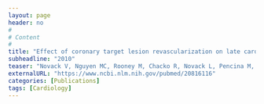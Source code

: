 ```yaml
---
layout: page
header: no
#
# Content
#
title: "Effect of coronary target lesion revascularization on late cardiac events after insertion of sirolimus-eluting or bare metal stents."
subheadline: "2010"
teaser: "Novack V, Nguyen MC, Rooney M, Chacko R, Novack L, Pencina M, Apruzzese P, Mauri L, Cohen SA, Moses J, Leon MB, Cutlip DE."
externalURL: "https://www.ncbi.nlm.nih.gov/pubmed/20816116"
categories: [Publications]
tags: [Cardiology]
---
```

